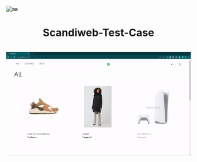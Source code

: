 <div id="top"></div>

![aa](https://img.shields.io/badge/Built%20with-React-61dafb?style=flat-square)

<div align="center">

  <h1>
    Scandiweb-Test-Case
  </h1><br/>

<img alt="App preview" src="https://github.com/KemalDurukanMERT/Scandiweb-Test-Case/blob/master/test-case/src/Assets/preview.gif">

</div>
